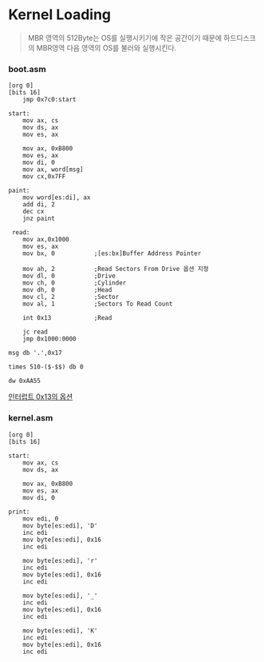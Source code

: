 # Kernel Loading
> MBR 영역의 512Byte는 OS를 실행시키기에 작은 공간이기 때문에 하드디스크의 MBR영역 다음 영역의 OS를 불러와 실행시킨다.


### boot.asm

```assembly
[org 0]
[bits 16]
    jmp 0x7c0:start

start:
    mov ax, cs
    mov ds, ax
    mov es, ax
    
    mov ax, 0xB800
    mov es, ax
    mov di, 0
    mov ax, word[msg]
    mov cx,0x7FF

paint:
    mov word[es:di], ax
    add di, 2
    dec cx
    jnz paint

 read:
    mov ax,0x1000
    mov es, ax
    mov bx, 0           ;[es:bx]Buffer Address Pointer

    mov ah, 2           ;Read Sectors From Drive 옵션 지정
    mov dl, 0           ;Drive
    mov ch, 0           ;Cylinder
    mov dh, 0           ;Head
    mov cl, 2           ;Sector
    mov al, 1           ;Sectors To Read Count

    int 0x13            ;Read

    jc read
    jmp 0x1000:0000

msg db '.',0x17

times 510-($-$$) db 0

dw 0xAA55
```

[인터럽트 0x13의 옵션](https://en.wikipedia.org/wiki/INT_13H#INT_13h_AH=02h:_Read_Sectors_From_Drive)

### kernel.asm

```assembly
[org 0]
[bits 16]

start:
    mov ax, cs
    mov ds, ax

    mov ax, 0xB800
    mov es, ax
    mov di, 0

print:
    mov edi, 0
    mov byte[es:edi], 'D'
    inc edi
    mov byte[es:edi], 0x16
    inc edi
    
    mov byte[es:edi], 'r'
    inc edi
    mov byte[es:edi], 0x16
    inc edi
    
    mov byte[es:edi], '_'
    inc edi
    mov byte[es:edi], 0x16
    inc edi
    
    mov byte[es:edi], 'K'
    inc edi
    mov byte[es:edi], 0x16
    inc edi
```